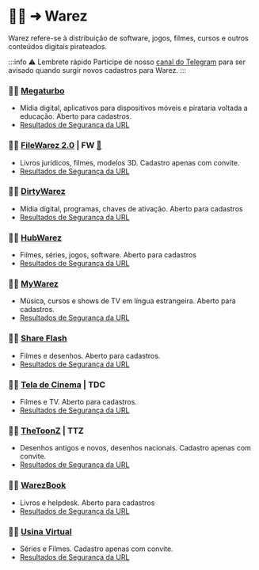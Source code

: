 # 🏴‍☠️ ➜ Warez

Warez refere-se à distribuição de software, jogos, filmes, cursos e outros conteúdos digitais pirateados. 

:::info ⚠️ Lembrete rápido
Participe de nosso [canal do Telegram](https://t.me/trackerslist) para ser avisado quando surgir novos cadastros para Warez.
:::

### 🏴‍☠️ [Megaturbo](https://megaturbo.org) 

- Mídia digital, aplicativos para dispositivos móveis e pirataria voltada a educação. Aberto para cadastros. 
- [Resultados de Segurança da URL](https://www.urlvoid.com/scan/megaturbo.org/)

### 🏴‍☠️ [FileWarez 2.0](https://filewarez.club/) | FW [📣](https://t.me/filewarezclub)

- Livros jurídicos, filmes, modelos 3D. Cadastro apenas com convite. 
- [Resultados de Segurança da URL](https://www.urlvoid.com/scan/filewarez.club/)

### 🏴‍☠️ [DirtyWarez](https://forum.dirtywarez.com/) 

- Mídia digital, programas, chaves de ativação. Aberto para cadastros
- [Resultados de Segurança da URL](https://www.urlvoid.com/scan/dirtywarez.com/)
### 🏴‍☠️ [HubWarez](https://hubwarez.tv/forum/register.php) 

- Filmes, séries, jogos, software. Aberto para cadastros 
- [Resultados de Segurança da URL](https://www.urlvoid.com/scan/hubwarez.tv/)
### 🏴‍☠️ [MyWarez](https://mywarez.org/ucp.php?mode=register) 

- Música, cursos e shows de TV em língua estrangeira. Aberto para cadastros. 
- [Resultados de Segurança da URL](https://www.urlvoid.com/scan/mywarez.org/)
### 🏴‍☠️ [Share Flash](https://www.shareflash.xyz/) 

- Filmes e desenhos. Aberto para cadastros. 
- [Resultados de Segurança da URL](https://www.urlvoid.com/scan/shareflash.xyz/)
### 🏴‍☠️ [Tela de Cinema](https://teladecinema.forumeiros.com/) | TDC 

- Filmes e TV. Aberto para cadastros.   
- [Resultados de Segurança da URL](https://www.urlvoid.com/scan/teladecinema.furmeiros.com/)
### 🏴‍☠️ [TheToonZ](https://www.thetoonz.com/) | TTZ 

- Desenhos antigos e novos, desenhos nacionais. Cadastro apenas com convite. 
- [Resultados de Segurança da URL](https://www.urlvoid.com/scan/thetoonz.com/)
### 🏴‍☠️ [WarezBook](https://www.warezbook.org/) 

- Livros e helpdesk. Aberto para cadastros
- [Resultados de Segurança da URL](https://www.urlvoid.com/scan/warezbook.org/)

### 🏴‍☠️ [Usina Virtual](https://usinavirtual.com/) 

- Séries e Filmes. Cadastro apenas com convite.
- [Resultados de Segurança da URL](https://www.urlvoid.com/scan/usinavirtual.com/)
